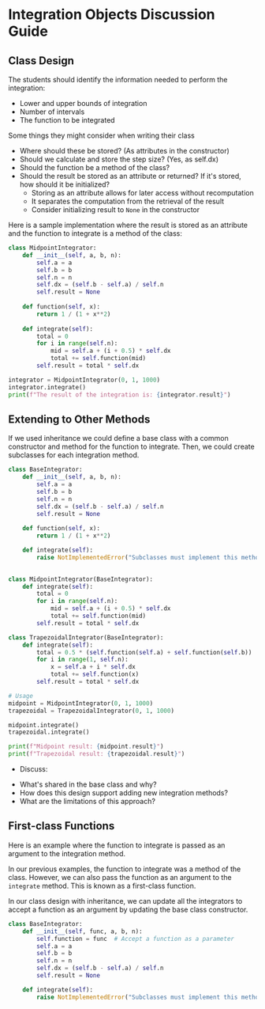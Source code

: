 # Integration Objects Discussion Guide

## Class Design

The students should identify the information needed to perform the integration:
* Lower and upper bounds of integration
* Number of intervals
* The function to be integrated
   
Some things they might consider when writing their class
* Where should these be stored? (As attributes in the constructor)
* Should we calculate and store the step size? (Yes, as self.dx)
* Should the function be a method of the class?
* Should the result be stored as an attribute or returned? If it's stored, how should it be initialized?
     * Storing as an attribute allows for later access without recomputation
     * It separates the computation from the retrieval of the result
     * Consider initializing result to `None` in the constructor

Here is a sample implementation where the result is stored as an attribute and the function to integrate is a method of the class:

```python
class MidpointIntegrator:
    def __init__(self, a, b, n):
        self.a = a
        self.b = b
        self.n = n
        self.dx = (self.b - self.a) / self.n
        self.result = None
    
    def function(self, x):
        return 1 / (1 + x**2)
    
    def integrate(self):
        total = 0
        for i in range(self.n):
            mid = self.a + (i + 0.5) * self.dx
            total += self.function(mid)
        self.result = total * self.dx

integrator = MidpointIntegrator(0, 1, 1000)
integrator.integrate()
print(f"The result of the integration is: {integrator.result}")
```
## Extending to Other Methods

If we used inheritance we could define a base class with a common constructor and method for the function to integrate. Then, we could create subclasses for each integration method.

```python
class BaseIntegrator:
    def __init__(self, a, b, n):
        self.a = a
        self.b = b
        self.n = n
        self.dx = (self.b - self.a) / self.n
        self.result = None
    
    def function(self, x):
        return 1 / (1 + x**2)

    def integrate(self):
        raise NotImplementedError("Subclasses must implement this method")
    

class MidpointIntegrator(BaseIntegrator):
    def integrate(self):
        total = 0
        for i in range(self.n):
            mid = self.a + (i + 0.5) * self.dx
            total += self.function(mid)
        self.result = total * self.dx

class TrapezoidalIntegrator(BaseIntegrator):
    def integrate(self):
        total = 0.5 * (self.function(self.a) + self.function(self.b))
        for i in range(1, self.n):
            x = self.a + i * self.dx
            total += self.function(x)
        self.result = total * self.dx

# Usage
midpoint = MidpointIntegrator(0, 1, 1000)
trapezoidal = TrapezoidalIntegrator(0, 1, 1000)

midpoint.integrate()
trapezoidal.integrate()

print(f"Midpoint result: {midpoint.result}")
print(f"Trapezoidal result: {trapezoidal.result}")
```

- Discuss:
* What's shared in the base class and why?
* How does this design support adding new integration methods?
* What are the limitations of this approach?

## First-class Functions
Here is an example where the function to integrate is passed as an argument to the integration method.

In our previous examples, the function to integrate was a method of the class. However, we can also pass the function as an argument to the `integrate` method. This is known as a first-class function.

In our class design with inheritance, we can update all the integrators to accept a function as an argument by updating the base class constructor.

```python
class BaseIntegrator:
    def __init__(self, func, a, b, n):
        self.function = func  # Accept a function as a parameter
        self.a = a
        self.b = b
        self.n = n
        self.dx = (self.b - self.a) / self.n
        self.result = None

    def integrate(self):
        raise NotImplementedError("Subclasses must implement this method")
```

